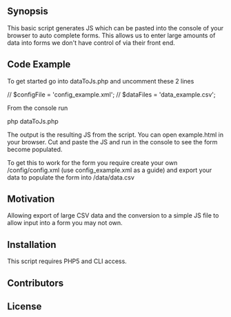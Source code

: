 ## Synopsis

This basic script generates JS which can be pasted into the console of your browser to auto complete forms.
This allows us to enter large amounts of data into forms we don't have control of via their front end.

## Code Example

To get started go into dataToJs.php and uncomment these 2 lines

// $configFile = 'config_example.xml';
// $dataFiles = 'data_example.csv';

From the console run

php dataToJs.php

The output is the resulting JS from the script. You can open example.html in your browser. Cut and paste the JS and run in the console to see the form become populated.

To get this to work for the form you require create your own /config/config.xml (use config_example.xml as a guide) and export your data to populate the form into /data/data.csv

## Motivation

Allowing export of large CSV data and the conversion to a simple JS file to allow input into a form you may not own.

## Installation

This script requires PHP5 and CLI access.

## Contributors


## License

